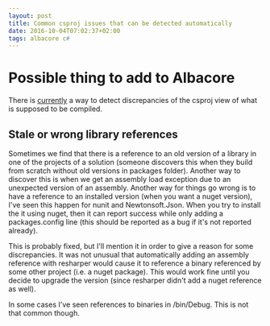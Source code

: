 ```yaml
---
layout: post
title: Common csproj issues that can be detected automatically
date: 2016-10-04T07:02:37+02:00
tags: albacore c#
---
```


# Possible thing to add to Albacore

There is [currently](https://github.com/Albacore/albacore/wiki/csprojfiles) a way to detect discrepancies of the csproj view of what is supposed to be compiled.

## Stale or wrong library references
 
Sometimes we find that there is a reference to an old version of a library in one of the projects of a solution (someone discovers this when they build from scratch without old versions in packages folder). Another way to discover this is when we get an assembly load exception due to an unexpected version of an assembly. Another way for things go wrong is to have a reference to an installed version (when you want a nuget version), I've seen this happen for nunit and Newtonsoft.Json. When you try to install the it using nuget, then it can report success while only adding a packages.config line (this should be reported as a bug if it's not reported already).

This is probably fixed, but I'll mention it in order to give a reason for some discrepancies. It was not unusual that automatically adding an assembly reference with resharper would cause it to reference a binary referenced by some other project (i.e. a nuget package). This would work fine until you decide to upgrade the version (since resharper didn't add a nuget reference as well).

In some cases I've seen references to binaries in /bin/Debug. This is not that common though.


